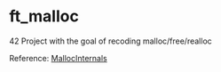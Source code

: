 # ft_malloc
42 Project with the goal of recoding malloc/free/realloc

Reference:
[MallocInternals](https://sourceware.org/glibc/wiki/MallocInternals)
